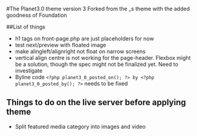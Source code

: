 #The Planet3.0 theme version 3
Forked from the _s theme with the added goodness of Foundation

##List of things
* h1 tags on front-page.php are just placeholders for now
* test next/preview with floated image
* make alingleft/alignright not float on narrow screens
* vertical align centre is not working for the page-header. Flexbox might be a solution, though the spec might not be finalized yet. Need to investigate
* Byline code `<?php planet3_0_posted_on(); ?> by <?php planet3_0_posted_by(); ?>` needs to be fixed

## Things to do on the live server before applying theme
* Split featured media category into images and video